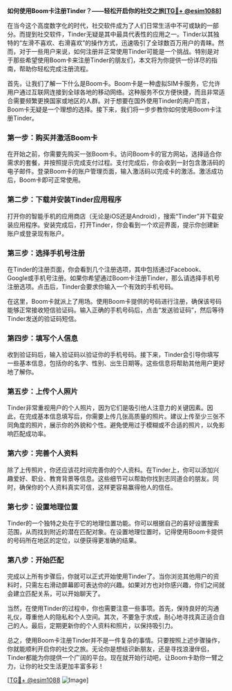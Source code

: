 **如何使用Boom卡注册Tinder？——轻松开启你的社交之旅[[TG💪+ @esim1088](https://t.me/s/esim1088)]**

在当今这个高度数字化的时代，社交软件成为了人们日常生活中不可或缺的一部分。而提到社交软件，Tinder无疑是其中最具代表性的应用之一。Tinder以其独特的“左滑不喜欢、右滑喜欢”的操作方式，迅速吸引了全球数百万用户的青睐。然而，对于一些用户来说，如何注册并正常使用Tinder可能是一个挑战。特别是对于那些希望使用Boom卡来注册Tinder的朋友们，本文将为你提供一份详尽的指南，帮助你轻松完成注册流程。

首先，让我们了解一下什么是Boom卡。Boom卡是一种虚拟SIM卡服务，它允许用户通过互联网连接到全球各地的移动网络。这种服务不仅方便快捷，而且非常适合需要频繁更换国家或地区的人群。对于想要在国外使用Tinder的用户而言，Boom卡无疑是一个理想的选择。接下来，我们将一步步教你如何使用Boom卡注册Tinder。

### 第一步：购买并激活Boom卡

在开始之前，你需要先购买一张Boom卡。访问Boom卡的官方网站，选择适合你需求的套餐，并按照提示完成支付过程。支付完成后，你会收到一封包含激活码的电子邮件。登录Boom卡的账户管理页面，输入激活码以完成卡的激活。激活成功后，Boom卡即可正常使用。

### 第二步：下载并安装Tinder应用程序

打开你的智能手机的应用商店（无论是iOS还是Android），搜索“Tinder”并下载安装应用程序。安装完成后，打开Tinder，你会看到一个欢迎界面，提示你创建新账户或登录现有账户。

### 第三步：选择手机号注册

在Tinder的注册页面，你会看到几个注册选项，其中包括通过Facebook、Google或手机号注册。如果你希望通过Boom卡注册Tinder，那么请选择手机号注册选项。点击后，Tinder会要求你输入一个有效的手机号码。

在这里，Boom卡就派上了用场。使用Boom卡提供的号码进行注册，确保该号码能够正常接收短信验证码。输入正确的手机号码后，点击“发送验证码”，然后等待Tinder发送的验证码短信。

### 第四步：填写个人信息

收到验证码后，输入验证码以验证你的手机号码。接下来，Tinder会引导你填写一些基本信息，包括你的名字、性别、出生日期等。这些信息将帮助其他用户更好地了解你。

### 第五步：上传个人照片

Tinder非常重视用户的个人照片，因为它们是吸引他人注意力的关键因素。因此，在完成基本信息填写后，你需要上传几张高质量的照片。建议上传至少三张不同角度的照片，展示你的外貌和个性。避免使用过于模糊或不合适的照片，以免影响匹配成功率。

### 第六步：完善个人资料

除了上传照片，你还应该花时间完善你的个人资料。在Tinder上，你可以添加兴趣爱好、职业、教育背景等信息。这些细节可以帮助你找到志同道合的朋友。同时，确保你的个人资料真实可信，这样更容易赢得他人的信任。

### 第七步：设置地理位置

Tinder的一个独特之处在于它的地理位置功能。你可以根据自己的喜好设置搜索范围，从而找到附近的潜在匹配对象。在设置地理位置时，记得使用Boom卡提供的号码所在地区的定位，以便获得更准确的结果。

### 第八步：开始匹配

完成以上所有步骤后，你就可以正式开始使用Tinder了。当你浏览其他用户的资料时，只需左右滑动屏幕即可表达你的兴趣。如果对方也对你感兴趣，你们之间就会建立匹配关系，可以开始聊天了。

当然，在使用Tinder的过程中，你也需要注意一些事项。首先，保持良好的沟通礼仪，尊重他人的隐私和个人空间。其次，不要急于求成，耐心地寻找真正适合自己的人。最后，定期更新你的个人资料和照片，以保持吸引力。

总之，使用Boom卡注册Tinder并不是一件复杂的事情。只要按照上述步骤操作，你就能顺利开启你的社交之旅。无论你是想结识新朋友，还是寻找浪漫伴侣，Tinder都能为你提供一个广阔的平台。现在就开始行动吧，让Boom卡助你一臂之力，让你的社交生活更加丰富多彩！

[[TG💪+ @esim1088](https://t.me/s/esim1088) ![Image](https://i.postimg.cc/4NQfJmqS/Snipaste-2025-05-13-00-14-12.png)]